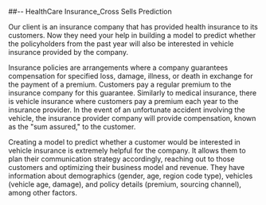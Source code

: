 ##-- HealthCare Insurance_Cross Sells Prediction

Our client is an insurance company that has provided health insurance to its customers. 
Now they need your help in building a model to predict whether the policyholders from the past year will also be interested in vehicle insurance provided by the company.

Insurance policies are arrangements where a company guarantees compensation for specified loss, damage, illness, or death in exchange for the payment of a premium. 
Customers pay a regular premium to the insurance company for this guarantee. Similarly to medical insurance, there is vehicle insurance where customers pay a premium each year to the insurance provider. 
In the event of an unfortunate accident involving the vehicle, the insurance provider company will provide compensation, known as the "sum assured," to the customer.

Creating a model to predict whether a customer would be interested in vehicle insurance is extremely helpful for the company.
It allows them to plan their communication strategy accordingly, reaching out to those customers and optimizing their business model and revenue. 
They have information about demographics (gender, age, region code type), vehicles (vehicle age, damage), and policy details (premium, sourcing channel), among other factors.
